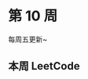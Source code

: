 # 第 10 周 <Badge text="已发布" type="warn"/>

每周五更新~



## 本周 LeetCode



<SolutionItem :dataSource="[
  {
    title: '0655 非递减数列',
    imgUrl: 'https://w3fun-1253290453.cos.ap-chengdu.myqcloud.com/cattle/solution/easy/0655-non-decreasing-array.png',
    link: '/solution/easy/0655-non-decreasing-array.html'
  },
  {
    title: '0674 最长连续递增序列',
    imgUrl: 'https://w3fun-1253290453.cos.ap-chengdu.myqcloud.com/cattle/solution/easy/0674-longest-continuous-increasing-subsequence.png',
    link: '/solution/easy/0674-longest-continuous-increasing-subsequence.html'
  },
  {
    title: '0697 数组的度',
    imgUrl: 'https://w3fun-1253290453.cos.ap-chengdu.myqcloud.com/cattle/solution/easy/0697-degree-of-an-array.png',
    link: '/solution/easy/0697-degree-of-an-array.html'
  },
  {
    title: '0717 1比特与2比特字符',
    imgUrl: 'https://w3fun-1253290453.cos.ap-chengdu.myqcloud.com/cattle/solution/easy/0717-1-bit-and-2-bit-characters.png',
    link: '/solution/easy/0717-1-bit-and-2-bit-characters.html'
  },
  {
    title: '0724 寻找数组的中心索引',
    imgUrl: 'https://w3fun-1253290453.cos.ap-chengdu.myqcloud.com/cattle/solution/easy/0724-find-pivot-index.png',
    link: '/solution/easy/0724-find-pivot-index.html'
  },
  {
    title: '0746 使用最小花费爬楼梯',
    imgUrl: 'https://w3fun-1253290453.cos.ap-chengdu.myqcloud.com/cattle/solution/easy/0746-min-cost-climbing-stairs.png',
    link: '/solution/easy/0746-min-cost-climbing-stairs.html'
  },
  {
    title: '0747 至少是其他数字两倍的最大数​',
    imgUrl: 'https://w3fun-1253290453.cos.ap-chengdu.myqcloud.com/cattle/solution/easy/0747-largest-number-at-least-twice-of-others.png',
    link: '/solution/easy/0747-largest-number-at-least-twice-of-others.html'
  }
]" />



